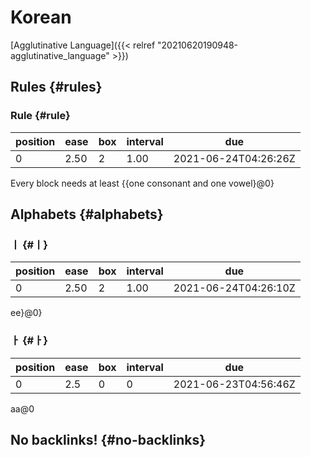 # Korean


[Agglutinative Language]({{< relref "20210620190948-agglutinative_language" >}})


## Rules {#rules}


### Rule {#rule}

| position | ease | box | interval | due                  |
|----------|------|-----|----------|----------------------|
| 0        | 2.50 | 2   | 1.00     | 2021-06-24T04:26:26Z |

Every block needs at least {{one consonant and one vowel}@0}


## Alphabets {#alphabets}


### ㅣ {#ㅣ}

| position | ease | box | interval | due                  |
|----------|------|-----|----------|----------------------|
| 0        | 2.50 | 2   | 1.00     | 2021-06-24T04:26:10Z |

ee}@0}


### ㅏ {#ㅏ}

| position | ease | box | interval | due                  |
|----------|------|-----|----------|----------------------|
| 0        | 2.5  | 0   | 0        | 2021-06-23T04:56:46Z |

aa@0


## No backlinks! {#no-backlinks}
